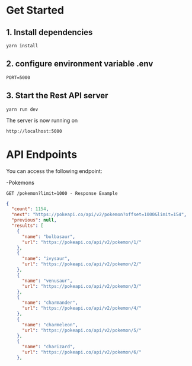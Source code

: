 # Get Started

## 1. Install dependencies
```
yarn install
```

## 2. configure environment variable .env
```
PORT=5000
```

## 3. Start the Rest API server
```
yarn run dev
```
The server is now running on 
```
http://localhost:5000
```

# API Endpoints
You can access the following endpoint:

-Pokemons

`GET /pokemon?limit=1000 - Response Example`

```json
{
  "count": 1154,
  "next": "https://pokeapi.co/api/v2/pokemon?offset=1000&limit=154",
  "previous": null,
  "results": [
    {
      "name": "bulbasaur",
      "url": "https://pokeapi.co/api/v2/pokemon/1/"
    },
    {
      "name": "ivysaur",
      "url": "https://pokeapi.co/api/v2/pokemon/2/"
    },
    {
      "name": "venusaur",
      "url": "https://pokeapi.co/api/v2/pokemon/3/"
    },
    {
      "name": "charmander",
      "url": "https://pokeapi.co/api/v2/pokemon/4/"
    },
    {
      "name": "charmeleon",
      "url": "https://pokeapi.co/api/v2/pokemon/5/"
    },
    {
      "name": "charizard",
      "url": "https://pokeapi.co/api/v2/pokemon/6/"
    },
```

